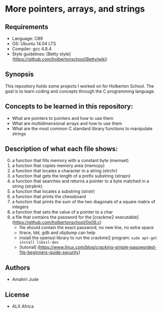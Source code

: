 # More pointers, arrays, and strings

## Requirements
* Language: C89
* OS: Ubuntu 14.04 LTS
* Compiler: gcc 4.8.4
* Style guidelines: [Betty style] (https://github.com/holbertonschool/Betty/wiki)

## Synopsis
This repository holds some projects I worked on for Holberton School. The goal is to learn coding and concepts through the C programming language.

## Concepts to be learned in this repository:
* What are pointers to pointers and how to use them
* What are multidimensional arrays and how to use them
* What are the most common C standard library functions to manipulate strings

## Description of what each file shows:
0. a function that fills memory with a constant byte (memset)
1. a function that copies memory area (memcpy)
2. a function that locates a character in a string (strchr)
3. a function that gets the length of a prefix substring (strspn)
4. a function that searches and returns a pointer to a byte matched in a string (strpbrk)
5. a function that locates a substring (strstr)
7. a function that prints the chessboard
8. a function that prints the sum of the two diagonals of a square matrix of integers
9. a function that sets the value of a pointer to a char
10. a file that contains the password for the [crackme2 executable] (https://github.com/holbertonschool/0x06.c)
    - file should contain the exact password, no new line, no extra space
    - ltrace, ldd, gdb and objdump can help
    - install the openssl library to run the crackme2 program: `sudo apt-get install libssl-dev`
    - [tutorial] (https://www.linux.com/blog/cracking-simple-passworded-file-beginners-guide-security)

## Authors
* Amahiri Jude

## License
* ALX Africa
